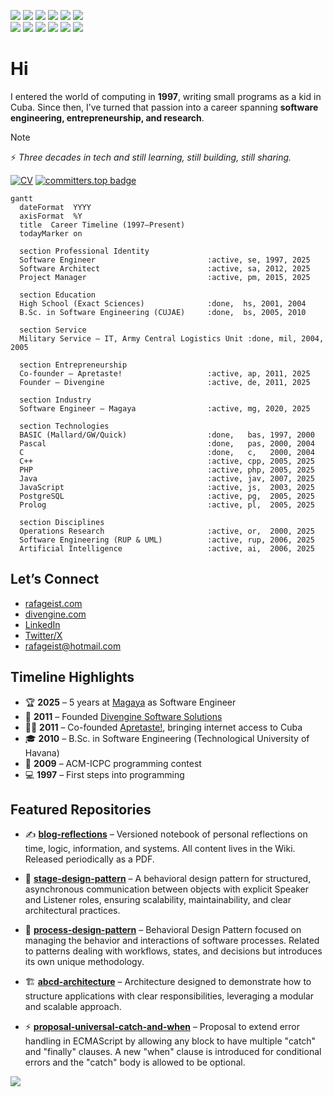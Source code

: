 <p align="left">
  <img src="https://img.shields.io/badge/Software-Engineer-blue">
  <img src="https://img.shields.io/badge/Software-Architect-blue">
  <img src="https://img.shields.io/badge/Project-Manager-blue">
  <img src="https://img.shields.io/badge/Web-Developer-white">
  <img src="https://img.shields.io/badge/App-Developer-green">
  <img src="https://img.shields.io/badge/Desktop-Developer-red"><br/>
  <img src="https://img.shields.io/badge/Linux-Admin-black">
  <img src="https://img.shields.io/badge/Windows-Admin-black">
  <img src="https://img.shields.io/badge/Social-Media-blue">
  <img src="https://img.shields.io/badge/Community-Manager-blue">
  <img src="https://img.shields.io/badge/Programming-Contest-red">
  <img src="https://img.shields.io/badge/Chess-Enthusiastic-brown">
</p>

# Hi

I entered the world of computing in **1997**, writing small programs as a kid in Cuba.  Since then, I’ve turned that passion into a career spanning **software engineering, entrepreneurship, and research**. 

> [!NOTE]
> ⚡ *Three decades in tech and still learning, still building, still sharing.* 

[![CV](https://img.shields.io/badge/Download-CV-blue)](https://divengine.com/download.php?file=cv-rafageist-2025-08-10.pdf) [![committers.top badge](https://user-badge.committers.top/suriname_private/rafageist.svg)](https://user-badge.committers.top/suriname_private/rafageist)

```mermaid
gantt
  dateFormat  YYYY
  axisFormat  %Y
  title  Career Timeline (1997–Present)
  todayMarker on

  section Professional Identity
  Software Engineer                         :active, se, 1997, 2025
  Software Architect                        :active, sa, 2012, 2025
  Project Manager                           :active, pm, 2015, 2025

  section Education
  High School (Exact Sciences)              :done,  hs, 2001, 2004
  B.Sc. in Software Engineering (CUJAE)     :done,  bs, 2005, 2010

  section Service
  Military Service — IT, Army Central Logistics Unit :done, mil, 2004, 2005

  section Entrepreneurship
  Co‑founder — Apretaste!                   :active, ap, 2011, 2025
  Founder — Divengine                       :active, de, 2011, 2025

  section Industry
  Software Engineer — Magaya                :active, mg, 2020, 2025

  section Technologies
  BASIC (Mallard/GW/Quick)                  :done,   bas, 1997, 2000
  Pascal                                    :done,   pas, 2000, 2004
  C                                         :done,   c,   2000, 2004
  C++                                       :active, cpp, 2005, 2025
  PHP                                       :active, php, 2005, 2025
  Java                                      :active, jav, 2007, 2025
  JavaScript                                :active, js,  2003, 2025
  PostgreSQL                                :active, pg,  2005, 2025
  Prolog                                    :active, pl,  2005, 2025

  section Disciplines
  Operations Research                       :active, or,  2000, 2025
  Software Engineering (RUP & UML)          :active, rup, 2006, 2025
  Artificial Intelligence                   :active, ai,  2006, 2025
```

## Let’s Connect  

- [rafageist.com](https://rafageist.com)  
- [divengine.com](https://divengine.com)  
- [LinkedIn](https://linkedin.com/in/rafageist)  
- [Twitter/X](https://twitter.com/rafageist)  
- rafageist@hotmail.com  

## Timeline Highlights  

- 🏆 **2025** – 5 years at [Magaya](https://magaya.com) as Software Engineer  
- 🚀 **2011** – Founded [Divengine Software Solutions](https://divengine.com) 
- 👨‍💻 **2011** – Co-founded [Apretaste!](https://apretaste.net), bringing internet access to Cuba  
- 🎓 **2010** – B.Sc. in Software Engineering (Technological University of Havana)  
- 🏅 **2009** – ACM-ICPC programming contest  
- 💻 **1997** – First steps into programming  

## Featured Repositories  

- ✍️ [**blog-reflections**](https://github.com/rafageist/blog-reflections) – Versioned notebook of personal reflections on time, logic, information, and systems. All content lives in the Wiki. Released periodically as a PDF.  

- 🧩 [**stage-design-pattern**](https://github.com/rafageist/stage-design-pattern) – A behavioral design pattern for structured, asynchronous communication between objects with explicit Speaker and Listener roles, ensuring scalability, maintainability, and clear architectural practices.

- 🔄 [**process-design-pattern**](https://github.com/rafageist/process-design-pattern) – Behavioral Design Pattern focused on managing the behavior and interactions of software processes. Related to patterns dealing with workflows, states, and decisions but introduces its own unique methodology. 

- 🏗️ [**abcd-architecture**](https://github.com/rafageist/abcd-architecture) – Architecture designed to demonstrate how to structure applications with clear responsibilities, leveraging a modular and scalable approach.

- ⚡ [**proposal-universal-catch-and-when**](https://github.com/rafageist/proposal-universal-catch-and-when) – Proposal to extend error handling in ECMAScript by allowing any block to have multiple "catch" and "finally" clauses. A new "when" clause is introduced for conditional errors and the "catch" body is allowed to be optional. 

<img src="https://github-profile-trophy.vercel.app/?username=rafageist&theme=kimbie_dark&column=9&row=1">






